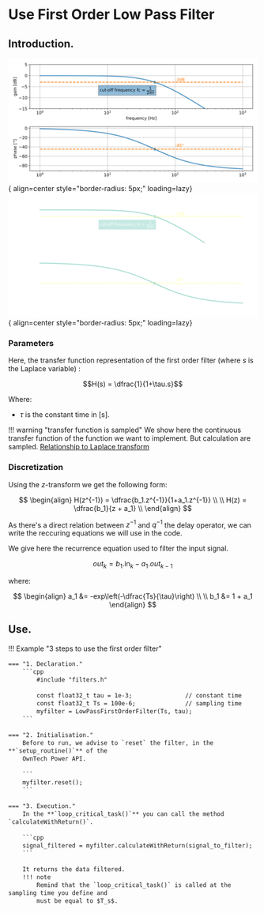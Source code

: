 # Use First Order Low Pass Filter

## Introduction.

![first order filter bode plot](images/first_order_filter-light.svg#only-light){ align=center style="border-radius: 5px;" loading=lazy}
![first order filter bode plot](images/first_order_filter-dark.svg#only-dark){ align=center style="border-radius: 5px;" loading=lazy}

### Parameters
Here, the transfer function representation of the first order filter (where $s$ is the
Laplace variable) :  

$$H(s) = \dfrac{1}{1+\tau.s}$$ 

Where:

* $\tau$ is the constant time in [s].

!!! warning "transfer function is sampled"
    We show here the continuous transfer function of the function we want to implement.
    But calculation are sampled.
    [Relationship to Laplace transform](https://en.wikipedia.org/wiki/Z-transform#Relationship_to_Laplace_transform)

### Discretization
Using the $z$-transform we get the following form:

$$
\begin{align}
H(z^{-1}) = \dfrac{b_1.z^{-1}}{1+a_1.z^{-1}} \\ \\
H(z) = \dfrac{b_1}{z + a_1} \\
\end{align}
$$

As there's a direct relation between $z^{-1}$ and $q^{-1}$ the delay operator, we can
write the reccuring equations we will use in the code.


We give here the recurrence equation used to filter the $\text{input}$ signal.

$$ 
out_k = b_1 . \text{in}_k - a_1 . out_{k-1}
$$

where:

$$
\begin{align}
a_1 &= -exp\left(-\dfrac{Ts}{\tau}\right) \\ \\
b_1 &= 1 + a_1
\end{align}
$$

## Use.

!!! Example "3 steps to use the first order filter"

    === "1. Declaration."
        ```cpp
            #include "filters.h"

            const float32_t tau = 1e-3;               // constant time
            const float32_t Ts = 100e-6;              // sampling time
            myfilter = LowPassFirstOrderFilter(Ts, tau);
        ```

    === "2. Initialisation."
        Before to run, we advise to `reset` the filter, in the **`setup_routine()`** of the
        OwnTech Power API.

        ```
        myfilter.reset();
        ```

    === "3. Execution."
        In the **`loop_critical_task()`** you can call the method `calculateWithReturn()`.

        ```cpp
        signal_filtered = myfilter.calculateWithReturn(signal_to_filter);
        ```

        It returns the data filtered.
        !!! note
            Remind that the `loop_critical_task()` is called at the sampling time you define and
            must be equal to $T_s$.
